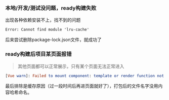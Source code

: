 ### 本地/开发/测试没问题，ready构建失败

出现各种依赖安装不上，找不到的问题

```shell
Error: Cannot find module 'lru-cache'
```

后来尝试删除package-lock.json文件，就成功了



### ready构建后项目某页面报错

> 其他页面都可以正常展示，只有某个页面无法正常进入

```elm
[Vue warn]: Failed to mount component: template or render function not defined.
```

最后排除是缓存原因（过一段时间后再进页面就好了），打包后的文件名字没用内容哈希命名。